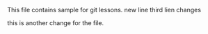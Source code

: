 

This file contains sample for git lessons.
new line
third lien changes

this is another change for the file.
